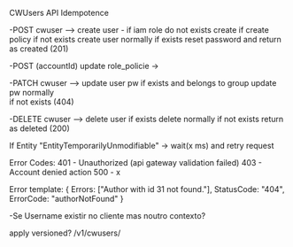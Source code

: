 CWUsers API Idempotence

-POST   cwuser --> create user - 
					if iam role do not exists create
					if create policy
				 	if not exists create user normally
				 	if exists reset password and return as created (201)

-POST (accountId) update role_policie -> 

-PATCH  cwuser -->  update user pw
					if exists and belongs to group update pw normally			
				    if not exists (404)

-DELETE cwuser --> delete user 
				   if exists delete normally
 			       if not exists return as deleted (200)


If Entity "EntityTemporarilyUnmodifiable" -> wait(x ms) and retry request

Error Codes:
401 - Unauthorized (api gateway validation failed) 
403 - Account denied action
500 - x

Error template: 
{
    Errors: ["Author with id 31 not found."],
    StatusCode: "404",
    ErrorCode: "authorNotFound"
}

-Se Username existir no cliente mas noutro contexto?

apply versioned? 
/v1/cwusers/
